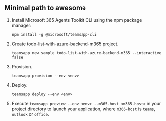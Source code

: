 ## Minimal path to awesome
1. Install Microsoft 365 Agents Toolkit CLI using the npm package manager:
    ```
    npm install -g @microsoft/teamsapp-cli
    ```
1. Create todo-list-with-azure-backend-m365 project.
    ```
    teamsapp new sample todo-list-with-azure-backend-m365 --interactive false
    ```
1. Provision.
    ```
    teamsapp provision --env <env>
    ```
1. Deploy.
    ```
    teamsapp deploy --env <env>
    ```
1. Execute `teamsapp preview --env <env> --m365-host <m365-host>` in your project directory to launch your application, where `m365-host` is `teams`, `outlook` or `office`.
